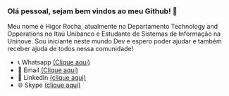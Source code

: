 ### Olá pessoal, sejam bem vindos ao meu Github! 🤙

Meu nome é Higor Rocha, atualmente no Departamento Technology and Opperations no Itaú Unibanco e Estudante de Sistemas de Informação na Uninove.
Sou iniciante neste mundo Dev e espero poder ajudar e também receber ajuda de todos nessa comunidade!

- 📞 Whatsapp [(Clique aqui)](https://api.whatsapp.com/send?1=pt_BR&phone=5511943147729)
- 📩 Email [(Clique aqui)](rochahigor05@gmail.com)
- 🔎 Linkedln [(clique aqui)](https://www.linkedin.com/in/higor-silva18/)
- 🌐 Skype [(clique aqui)](https://join.skype.com/invite/AbNH8o8fxoUj)

<!--
**HigorRoc/HigorRoc** is a ✨ _special_ ✨ repository because its `README.md` (this file) appears on your GitHub profile.

Here are some ideas to get you started:

- 🔭 I’m currently working on ...
- 🌱 I’m currently learning ...
- 👯 I’m looking to collaborate on ...
- 🤔 I’m looking for help with ...
- 💬 Ask me about ...
- 📫 How to reach me: ...
- 😄 Pronouns: ...
- ⚡ Fun fact: ...
-->
